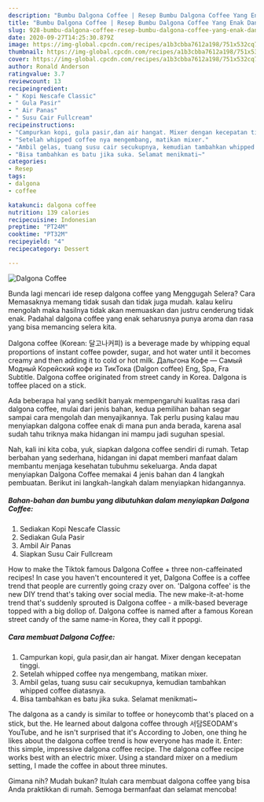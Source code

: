 ```yaml
---
description: "Bumbu Dalgona Coffee | Resep Bumbu Dalgona Coffee Yang Enak Dan Lezat"
title: "Bumbu Dalgona Coffee | Resep Bumbu Dalgona Coffee Yang Enak Dan Lezat"
slug: 928-bumbu-dalgona-coffee-resep-bumbu-dalgona-coffee-yang-enak-dan-lezat
date: 2020-09-27T14:25:30.879Z
image: https://img-global.cpcdn.com/recipes/a1b3cbba7612a198/751x532cq70/dalgona-coffee-foto-resep-utama.jpg
thumbnail: https://img-global.cpcdn.com/recipes/a1b3cbba7612a198/751x532cq70/dalgona-coffee-foto-resep-utama.jpg
cover: https://img-global.cpcdn.com/recipes/a1b3cbba7612a198/751x532cq70/dalgona-coffee-foto-resep-utama.jpg
author: Ronald Anderson
ratingvalue: 3.7
reviewcount: 13
recipeingredient:
- " Kopi Nescafe Classic"
- " Gula Pasir"
- " Air Panas"
- " Susu Cair Fullcream"
recipeinstructions:
- "Campurkan kopi, gula pasir,dan air hangat. Mixer dengan kecepatan tinggi."
- "Setelah whipped coffee nya mengembang, matikan mixer."
- "Ambil gelas, tuang susu cair secukupnya, kemudian tambahkan whipped coffee diatasnya."
- "Bisa tambahkan es batu jika suka. Selamat menikmati~"
categories:
- Resep
tags:
- dalgona
- coffee

katakunci: dalgona coffee 
nutrition: 139 calories
recipecuisine: Indonesian
preptime: "PT24M"
cooktime: "PT32M"
recipeyield: "4"
recipecategory: Dessert

---
```



![Dalgona Coffee](https://img-global.cpcdn.com/recipes/a1b3cbba7612a198/751x532cq70/dalgona-coffee-foto-resep-utama.jpg)

Bunda lagi mencari ide resep dalgona coffee yang Menggugah Selera? Cara Memasaknya memang tidak susah dan tidak juga mudah. kalau keliru mengolah maka hasilnya tidak akan memuaskan dan justru cenderung tidak enak. Padahal dalgona coffee yang enak seharusnya punya aroma dan rasa yang bisa memancing selera kita.

Dalgona coffee (Korean: 달고나커피) is a beverage made by whipping equal proportions of instant coffee powder, sugar, and hot water until it becomes creamy and then adding it to cold or hot milk. Дальгона Кофе — Самый Модный Корейский кофе из ТикТока (Dalgon coffee) Eng, Spa, Fra Subtitle. Dalgona coffee originated from street candy in Korea. Dalgona is toffee placed on a stick.

Ada beberapa hal yang sedikit banyak mempengaruhi kualitas rasa dari dalgona coffee, mulai dari jenis bahan, kedua pemilihan bahan segar sampai cara mengolah dan menyajikannya. Tak perlu pusing kalau mau menyiapkan dalgona coffee enak di mana pun anda berada, karena asal sudah tahu triknya maka hidangan ini mampu jadi suguhan spesial.


Nah, kali ini kita coba, yuk, siapkan dalgona coffee sendiri di rumah. Tetap berbahan yang sederhana, hidangan ini dapat memberi manfaat dalam membantu menjaga kesehatan tubuhmu sekeluarga. Anda dapat menyiapkan Dalgona Coffee memakai 4 jenis bahan dan 4 langkah pembuatan. Berikut ini langkah-langkah dalam menyiapkan hidangannya.

<!--inarticleads1-->

##### Bahan-bahan dan bumbu yang dibutuhkan dalam menyiapkan Dalgona Coffee:

1. Sediakan  Kopi Nescafe Classic
1. Sediakan  Gula Pasir
1. Ambil  Air Panas
1. Siapkan  Susu Cair Fullcream


How to make the Tiktok famous Dalgona Coffee + three non-caffeinated recipes! In case you haven&#39;t encountered it yet, Dalgona Coffee is a coffee trend that people are currently going crazy over on. &#39;Dalgona coffee&#39; is the new DIY trend that&#39;s taking over social media. The new make-it-at-home trend that&#39;s suddenly sprouted is Dalgona coffee - a milk-based beverage topped with a big dollop of. Dalgona coffee is named after a famous Korean street candy of the same name-in Korea, they call it ppopgi. 

<!--inarticleads2-->

##### Cara membuat Dalgona Coffee:

1. Campurkan kopi, gula pasir,dan air hangat. Mixer dengan kecepatan tinggi.
1. Setelah whipped coffee nya mengembang, matikan mixer.
1. Ambil gelas, tuang susu cair secukupnya, kemudian tambahkan whipped coffee diatasnya.
1. Bisa tambahkan es batu jika suka. Selamat menikmati~


The dalgona as a candy is similar to toffee or honeycomb that&#39;s placed on a stick, but the. He learned about dalgona coffee through 서담SEODAM&#39;s YouTube, and he isn&#39;t surprised that it&#39;s According to Joben, one thing he likes about the dalgona coffee trend is how everyone has made it. Enter: this simple, impressive dalgona coffee recipe. The dalgona coffee recipe works best with an electric mixer. Using a standard mixer on a medium setting, I made the coffee in about three minutes. 

Gimana nih? Mudah bukan? Itulah cara membuat dalgona coffee yang bisa Anda praktikkan di rumah. Semoga bermanfaat dan selamat mencoba!
